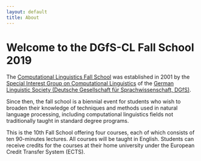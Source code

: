 ```yaml
---
layout: default
title: About
---
```


# Welcome to the DGfS-CL Fall School 2019

The
[Computational Linguistics Fall School](https://dgfs.de/en/cl/fall-schools.html)
was established in 2001 by the
[Special Interest Group on Computational Linguistics](https://dgfs.de/en/cl/)
of the
[German Linguistic Society (Deutsche Gesellschaft für Sprachwissenschaft, DGfS)](https://dgfs.de/en/).

Since then, the fall school is a biennial event for students who wish
to broaden their knowledge of techniques and methods used in natural
language processing, including computational linguistics fields not
traditionally taught in standard degree programs.

This is the 10th Fall School offering four courses, each of which
consists of ten 90-minutes lectures. All courses will be taught in
English. Students can receive credits for the courses at their home
university under the European Credit Transfer System (ECTS).
